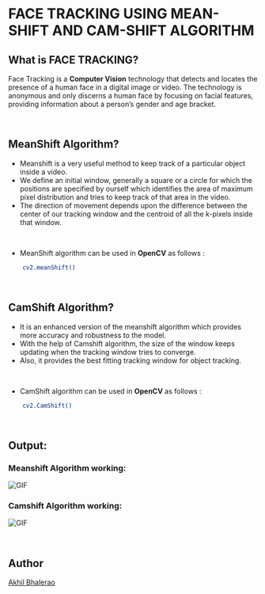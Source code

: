 # FACE TRACKING USING MEAN-SHIFT AND CAM-SHIFT ALGORITHM

## What is FACE TRACKING?
Face Tracking is a <b>Computer Vision</b> technology that detects and locates the presence of a human face in a digital image or video. The technology is anonymous and only discerns a human face by focusing on facial features, providing information about a person’s gender and age bracket.

</br>

## MeanShift Algorithm?
- Meanshift is a very useful method to keep track of a particular object inside a video.
- We define an initial window, generally a square or a circle for which the positions are specified by ourself which identifies the area of maximum pixel distribution and tries to keep track of that area in the video. 
- The direction of movement depends upon the difference between the center of our tracking window and the centroid of all the k-pixels inside that window.

</br>

- MeanShift algorithm can be used in <b>OpenCV</b> as follows :
```sh 
    cv2.meanShift()
```

</br>

## CamShift Algorithm?
- It is an enhanced version of the meanshift algorithm which provides more accuracy and robustness to the model. 
- With the help of Camshift algorithm, the size of the window keeps updating when the tracking window tries to converge.
- Also, it provides the best fitting tracking window for object tracking.

</br>

- CamShift algorithm can be used in <b>OpenCV</b> as follows :
```sh 
    cv2.CamShift()
```


</br>

## Output:

### Meanshift Algorithm working: 
![GIF](https://media.giphy.com/media/UuQNG8anZ5XRCQMgTA/giphy.gif)

### Camshift Algorithm working:
![GIF](https://media.giphy.com/media/FmC6S9475vIqkbeOg7/giphy.gif)


</br>

## Author
[Akhil Bhalerao](https://github.com/iamakkkhil)

